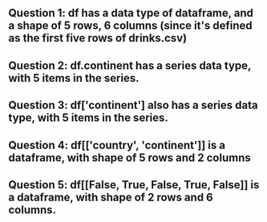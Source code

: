 ## Question 1: df has a data type of dataframe, and a shape of 5 rows, 6 columns (since it's defined as the first five rows of drinks.csv)

## Question 2: df.continent has a series data type, with 5 items in the series. 

## Question 3: df['continent'] also has a series data type, with 5 items in the series.

## Question 4: df[['country', 'continent']] is a dataframe, with shape of 5 rows and 2 columns

## Question 5: df[[False, True, False, True, False]] is a dataframe, with shape of 2 rows and 6 columns.   



